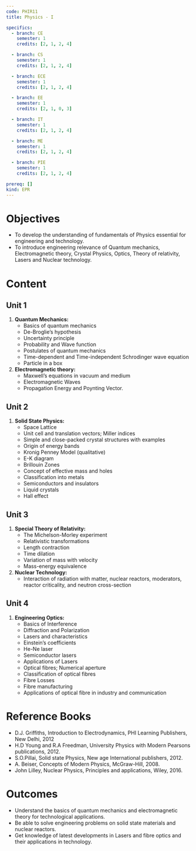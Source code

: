 ```yaml
---
code: PHIR11
title: Physics - I

specifics:
  - branch: CE
    semester: 1
    credits: [2, 1, 2, 4]

  - branch: CS
    semester: 1
    credits: [2, 1, 2, 4]

  - branch: ECE
    semester: 1
    credits: [2, 1, 2, 4]

  - branch: EE
    semester: 1
    credits: [2, 1, 0, 3]

  - branch: IT
    semester: 1
    credits: [2, 1, 2, 4]

  - branch: ME
    semester: 1
    credits: [2, 1, 2, 4]

  - branch: PIE
    semester: 1
    credits: [2, 1, 2, 4]

prereq: []
kind: EPR
---
```


# Objectives

- To develop the understanding of fundamentals of Physics essential for engineering and technology.
- To introduce engineering relevance of Quantum mechanics, Electromagnetic theory, Crystal Physics, Optics, Theory of relativity, Lasers and Nuclear technology.

# Content

## Unit 1

1. **Quantum Mechanics:**
   - Basics of quantum mechanics
   - De-Broglie’s hypothesis
   - Uncertainty principle
   - Probability and Wave function
   - Postulates of quantum mechanics
   - Time-dependent and Time-independent Schrodinger wave equation
   - Particle in a box
2. **Electromagnetic theory:**
   - Maxwell’s equations in vacuum and medium
   - Electromagnetic Waves
   - Propagation Energy and Poynting Vector.

## Unit 2

1. **Solid State Physics:**
   - Space Lattice
   - Unit cell and translation vectors; Miller indices
   - Simple and close-packed crystal structures with examples
   - Origin of energy bands
   - Kronig Penney Model (qualitative)
   - E-K diagram
   - Brillouin Zones
   - Concept of effective mass and holes
   - Classification into metals
   - Semiconductors and insulators
   - Liquid crystals
   - Hall effect

## Unit 3

1. **Special Theory of Relativity:**
   - The Michelson-Morley experiment
   - Relativistic transformations
   - Length contraction
   - Time dilation
   - Variation of mass with velocity
   - Mass-energy equivalence
2. **Nuclear Technology:**
   - Interaction of radiation with matter, nuclear reactors, moderators, reactor criticality, and neutron cross-section

## Unit 4

1. **Engineering Optics:**
   - Basics of Interference
   - Diffraction and Polarization
   - Lasers and characteristics
   - Einstein’s coefficients
   - He-Ne laser
   - Semiconductor lasers
   - Applications of Lasers
   - Optical fibres; Numerical aperture
   - Classification of optical fibres
   - Fibre Losses
   - Fibre manufacturing
   - Applications of optical fibre in industry and communication

# Reference Books

- D.J. Griffiths, Introduction to Electrodynamics, PHI Learning Publishers, New Delhi, 2012
- H.D Young and R.A Freedman, University Physics with Modern Pearsons publications, 2012.
- S.O.Pillai, Solid state Physics, New age International publishers, 2012.
- A. Beiser, Concepts of Modern Physics, McGraw-Hill, 2008.
- John Lilley, Nuclear Physics, Principles and applications, Wiley, 2016.

# Outcomes

- Understand the basics of quantum mechanics and electromagnetic theory for technological applications.
- Be able to solve engineering problems on solid state materials and nuclear reactors.
- Get knowledge of latest developments in Lasers and fibre optics and their applications in technology.
